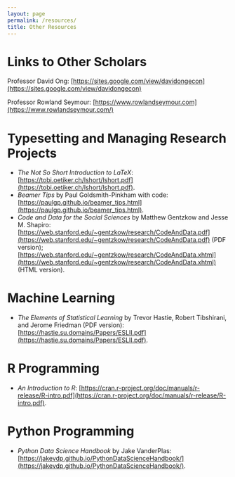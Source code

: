 ```yaml
---
layout: page
permalink: /resources/
title: Other Resources
---
```


# Links to Other Scholars

Professor David Ong: [https://sites.google.com/view/davidongecon](https://sites.google.com/view/davidongecon)

Professor Rowland Seymour: [https://www.rowlandseymour.com](https://www.rowlandseymour.com/)

# Typesetting and Managing Research Projects

* *The Not So Short Introduction to LaTeX*: [https://tobi.oetiker.ch/lshort/lshort.pdf](https://tobi.oetiker.ch/lshort/lshort.pdf).
* *Beamer Tips* by Paul Goldsmith-Pinkham with code: [https://paulgp.github.io/beamer_tips.html](https://paulgp.github.io/beamer_tips.html).
* *Code and Data for the Social Sciences* by Matthew Gentzkow and Jesse M. Shapiro: [https://web.stanford.edu/~gentzkow/research/CodeAndData.pdf](https://web.stanford.edu/~gentzkow/research/CodeAndData.pdf) (PDF version); [https://web.stanford.edu/~gentzkow/research/CodeAndData.xhtml](https://web.stanford.edu/~gentzkow/research/CodeAndData.xhtml) (HTML version). 

# Machine Learning

* *The Elements of Statistical Learning* by Trevor Hastie, Robert Tibshirani, and Jerome Friedman (PDF version): [https://hastie.su.domains/Papers/ESLII.pdf](https://hastie.su.domains/Papers/ESLII.pdf).

# R Programming

* *An Introduction to R*: [https://cran.r-project.org/doc/manuals/r-release/R-intro.pdf](https://cran.r-project.org/doc/manuals/r-release/R-intro.pdf).

# Python Programming

* *Python Data Science Handbook* by Jake VanderPlas: [https://jakevdp.github.io/PythonDataScienceHandbook/](https://jakevdp.github.io/PythonDataScienceHandbook/). 
